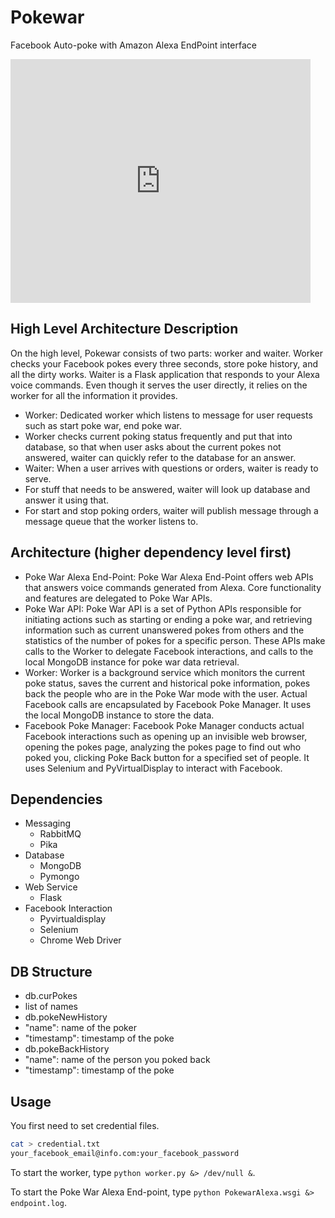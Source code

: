 # Pokewar
Facebook Auto-poke with Amazon Alexa EndPoint interface

<iframe  title="YouTube video player" width="480" height="390" src="http://www.youtube.com/watch?v=DmTo0qMnWnw?autoplay=1" frameborder="0" allowfullscreen></iframe>


## High Level Architecture Description
On the high level, Pokewar consists of two parts: worker and waiter. Worker checks your Facebook pokes every three seconds, store poke history, and all the dirty works. Waiter is a Flask application that responds to your Alexa voice commands. Even though it serves the user directly, it relies on the worker for all the information it provides.

- Worker: Dedicated worker which listens to message for user requests such as start poke war, end poke war.
 - Worker checks current poking status frequently and put that into database, so that when user asks about the current pokes not answered, waiter can quickly refer to the database for an answer.
- Waiter: When a user arrives with questions or orders, waiter is ready to serve.
 - For stuff that needs to be answered, waiter will look up database and answer it using that.
 - For start and stop poking orders, waiter will publish message through a message queue that the worker listens to.

## Architecture (higher dependency level first)
- Poke War Alexa End-Point: Poke War Alexa End-Point offers web APIs that answers voice commands generated from Alexa. Core functionality and features are delegated to Poke War APIs.
- Poke War API: Poke War API is a set of Python APIs responsible for initiating actions such as starting or ending a poke war, and retrieving information such as current unanswered pokes from others and the statistics of the number of pokes for a specific person. These APIs make calls to the Worker to delegate Facebook interactions, and calls to the local MongoDB instance for poke war data retrieval.
- Worker: Worker is a background service which monitors the current poke status, saves the current and historical poke information, pokes back the people who are in the Poke War mode with the user. Actual Facebook calls are encapsulated by Facebook Poke Manager. It uses the local MongoDB instance to store the data.
- Facebook Poke Manager: Facebook Poke Manager conducts actual Facebook interactions such as opening up an invisible web browser, opening the pokes page, analyzing the pokes page to find out who poked you, clicking Poke Back button for a specified set of people. It uses Selenium and PyVirtualDisplay to interact with Facebook.

## Dependencies
* Messaging
    * RabbitMQ
    * Pika
* Database
    * MongoDB
    * Pymongo
* Web Service
    * Flask
* Facebook Interaction
    * Pyvirtualdisplay
    * Selenium
    * Chrome Web Driver

## DB Structure
- db.curPokes
 - list of names
- db.pokeNewHistory
 - "name": name of the poker
 - "timestamp": timestamp of the poke
- db.pokeBackHistory
 - "name": name of the person you poked back
 - "timestamp": timestamp of the poke

## Usage
You first need to set credential files.
~~~bash
cat > credential.txt
your_facebook_email@info.com:your_facebook_password
~~~

To start the worker, type `python worker.py &> /dev/null &`.

To start the Poke War Alexa End-point, type `python PokewarAlexa.wsgi &> endpoint.log`.
